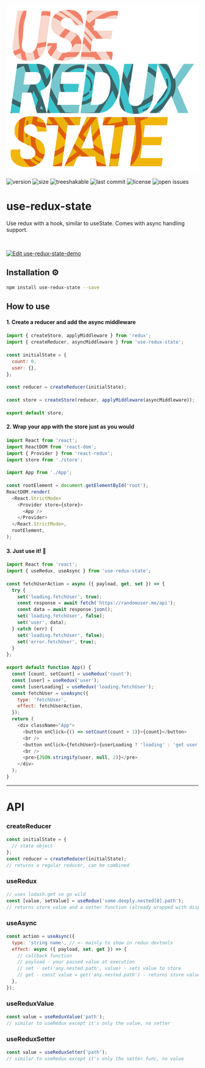 ![use-redux-state logo](/logo.png?raw=true 'Optional Title')

![version](https://badge.fury.io/gh/isakkeyten%2Fuse-redux-state.svg) ![size](https://badgen.net/bundlephobia/minzip/use-redux-state) ![treeshakable](https://badgen.net/bundlephobia/tree-shaking/use-redux-state) ![last commit](https://badgen.net/github/last-commit/isakkeyten/use-redux-state) ![license](https://badgen.net/github/license/isakkeyten/use-redux-state) ![open issues](https://badgen.net/github/open-issues/isakkeyten/use-redux-state)

# use-redux-state

Use redux with a hook, similar to useState.
Comes with async handling support.

<br />

[![Edit use-redux-state-demo](https://codesandbox.io/static/img/play-codesandbox.svg)](https://codesandbox.io/s/use-redux-state-demo-jccpo?fontsize=14&hidenavigation=1&theme=dark&view=editor)


## Installation ⚙️

```bash
npm install use-redux-state --save
```

## How to use

#### 1. Create a reducer and add the async middleware

```js
import { createStore, applyMiddleware } from 'redux';
import { createReducer, asyncMiddleware } from 'use-redux-state';

const initialState = {
  count: 0,
  user: {},
};

const reducer = createReducer(initialState);

const store = createStore(reducer, applyMiddleware(asyncMiddleware));

export default store;
```

#### 2. Wrap your app with the store just as you would

```js
import React from 'react';
import ReactDOM from 'react-dom';
import { Provider } from 'react-redux';
import store from './store';

import App from './App';

const rootElement = document.getElementById('root');
ReactDOM.render(
  <React.StrictMode>
    <Provider store={store}>
      <App />
    </Provider>
  </React.StrictMode>,
  rootElement,
);
```

#### 3. Just use it! 🎉

```js
import React from 'react';
import { useRedux, useAsync } from 'use-redux-state';

const fetchUserAction = async ({ payload, get, set }) => {
  try {
    set('loading.fetchUser', true);
    const response = await fetch('https://randomuser.me/api');
    const data = await response.json();
    set('loading.fetchUser', false);
    set('user', data);
  } catch (err) {
    set('loading.fetchUser', false);
    set('error.fetchUser', true);
  }
};

export default function App() {
  const [count, setCount] = useRedux('count');
  const [user] = useRedux('user');
  const [userLoading] = useRedux('loading.fetchUser');
  const fetchUser = useAsync({
    type: 'fetchUser',
    effect: fetchUserAction,
  });
  return (
    <div className="App">
      <button onClick={() => setCount(count + 1)}>{count}</button>
      <br />
      <button onClick={fetchUser}>{userLoading ? 'loading' : 'get user'}</button>
      <br />
      <pre>{JSON.stringify(user, null, 2)}</pre>
    </div>
  );
}
```

---

# API

### createReducer

```js
const initialState = {
  // state object
};
const reducer = createReducer(initialState);
// returns a regular reducer, can be combined
```

### useRedux

```js
// uses lodash.get so go wild
const [value, setValue] = useRedux('some.deeply.nested[0].path');
// returns store value and a setter function (already wrapped with dispatch)
```

### useAsync

```js
const action = useAsync({
  type: 'string name', // <- mainly to show in redux devtools
  effect: async ({ payload, set, get }) => {
    // callback function
    // payload - your passed value at execution
    // set - set('any.nested.path', value) - sets value to store
    // get - const value = get('any.nested.path') - returns store value
  },
});
```

### useReduxValue

```js
const value = useReduxValue('path');
// similar to useRedux except it's only the value, no setter
```

### useReduxSetter

```js
const value = useReduxSetter('path');
// similar to useRedux except it's only the setter func, no value
```
